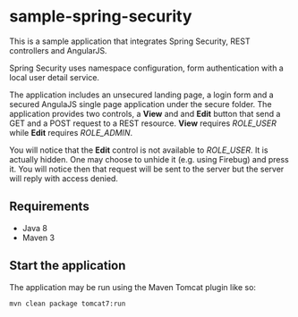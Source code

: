 sample-spring-security
======================
This is a sample application that integrates Spring Security, REST controllers and AngularJS. 

Spring Security uses namespace configuration, form authentication with a local user detail service. 

The application includes an unsecured landing page, a login form and a secured AngulaJS single page application
under the secure folder. The application provides two controls, a **View** and and **Edit** button that send a GET
and a POST request to a REST resource. **View** requires *ROLE_USER* while **Edit** requires *ROLE_ADMIN*. 

You will notice that the **Edit** control is not available to *ROLE_USER*. It is actually hidden. One may choose to 
unhide it (e.g. using Firebug) and press it. You will notice then that request will be sent to the server but the 
server will reply with access denied.

Requirements
------------
* Java 8
* Maven 3

Start the application
---------------------
The application may be run using the Maven Tomcat plugin like so:

`mvn clean package tomcat7:run`
